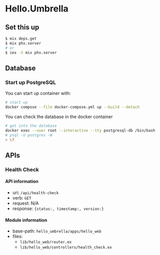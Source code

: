 # Hello.Umbrella

## Set this up

```bash
$ mix deps.get
$ mix phx.server
# or
$ iex -S mix phx.server
```

## Database

### Start up PostgreSQL

You can start up container with:

```bash
# start up
docker compose --file docker-compose.yml up --build --detach
```

You can check the database in the docker container

```bash
# get into the database
docker exec --user root --interactive --tty postgresql-db /bin/bash
# psql -U postgres -W
> \?
```

## APIs

### Health Check

#### API information

- uri: `/api/health-check`
- verb: `GET`
- request: N/A
- response: `{status:, timestamp:, version:}`

#### Module information

- base-path: `hello_umbrella/apps/hello_web`
- files:
  - `lib/hello_web/router.ex`
  - `lib/hello_web/controllers/health_check.ex`
